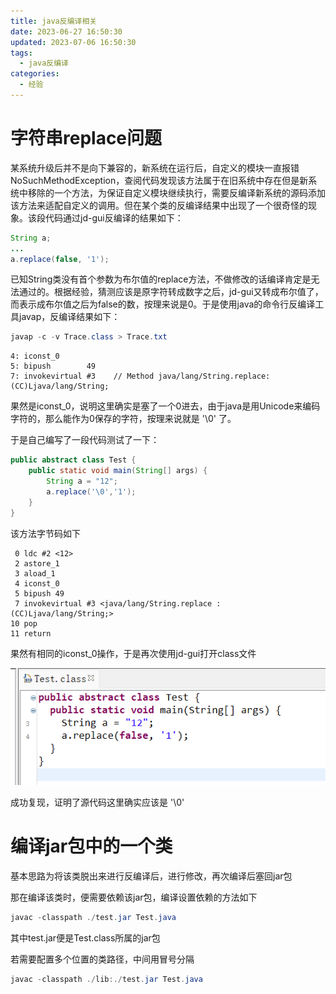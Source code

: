 ```yaml
---
title: java反编译相关
date: 2023-06-27 16:50:30
updated: 2023-07-06 16:50:30
tags:
  - java反编译
categories:
  - 经验
---
```


# 字符串replace问题

某系统升级后并不是向下兼容的，新系统在运行后，自定义的模块一直报错NoSuchMethodException，查阅代码发现该方法属于在旧系统中存在但是新系统中移除的一个方法，为保证自定义模块继续执行，需要反编译新系统的源码添加该方法来适配自定义的调用。但在某个类的反编译结果中出现了一个很奇怪的现象。该段代码通过jd-gui反编译的结果如下：

```java
String a;
...
a.replace(false, '1');
```

已知String类没有首个参数为布尔值的replace方法，不做修改的话编译肯定是无法通过的。根据经验，猜测应该是原字符转成数字之后，jd-gui又转成布尔值了，而表示成布尔值之后为false的数，按理来说是0。于是使用java的命令行反编译工具javap，反编译结果如下：

```powershell
javap -c -v Trace.class > Trace.txt
```

```
4: iconst_0
5: bipush        49
7: invokevirtual #3    // Method java/lang/String.replace:(CC)Ljava/lang/String;
```

果然是iconst_0，说明这里确实是塞了一个0进去，由于java是用Unicode来编码字符的，那么能作为0保存的字符，按理来说就是 '\\0' 了。

于是自己编写了一段代码测试了一下：

```java
public abstract class Test {
    public static void main(String[] args) {
        String a = "12";
        a.replace('\0','1');
    }
}
```

该方法字节码如下

```
 0 ldc #2 <12>
 2 astore_1
 3 aload_1
 4 iconst_0
 5 bipush 49
 7 invokevirtual #3 <java/lang/String.replace : (CC)Ljava/lang/String;>
10 pop
11 return
```

果然有相同的iconst_0操作，于是再次使用jd-gui打开class文件

![image-20230627141817068](java反编译相关/image-20230627141817068.png)

成功复现，证明了源代码这里确实应该是 '\\0'

# 编译jar包中的一个类

基本思路为将该类脱出来进行反编译后，进行修改，再次编译后塞回jar包

那在编译该类时，便需要依赖该jar包，编译设置依赖的方法如下

```powershell
javac -classpath ./test.jar Test.java
```

其中test.jar便是Test.class所属的jar包

若需要配置多个位置的类路径，中间用冒号分隔

```powershell
javac -classpath ./lib:./test.jar Test.java
```

